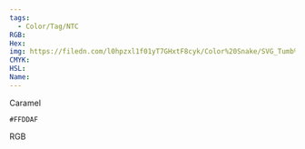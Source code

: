 ```yaml
---
tags:
  - Color/Tag/NTC
RGB:
Hex:
img: https://filedn.com/l0hpzxl1f01yT7GHxtF8cyk/Color%20Snake/SVG_Tumb%20Mass%20No%20Name/FFDDAF.svg
CMYK:
HSL:
Name:
---
```

Caramel
```palette
#FFDDAF
```
RGB
